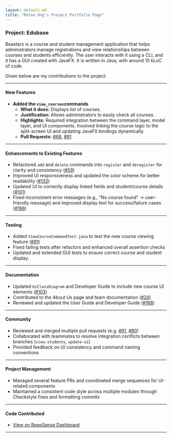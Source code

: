 ```yaml
---
layout: default.md
title: "Reine Ong's Project Portfolio Page"
---
```


### Project: Edubase 

Beastarz is a course and student management application that helps administrators manage registrations and view relationships between courses and students efficiently. The user interacts with it using a CLI, and it has a GUI created with JavaFX. It is written in Java, with around 10 kLoC of code.

Given below are my contributions to the project.

---

#### **New Features**

* **Added the `view_courses`commands**
    * **What it does:** Displays list of courses.
    * **Justification:** Allows administrators to easily check all courses.
    * **Highlights:** Required integration between the command layer, model layer, and UI components. Involved linking the course logic to the split-screen UI and updating JavaFX bindings dynamically.
    * **Pull Requests:** [#68](https://github.com/AY2526S1-CS2103T-T13-4/tp/pull/68), [#91](https://github.com/AY2526S1-CS2103T-T13-4/tp/pull/91)

---

#### **Enhancements to Existing Features**

* Refactored `add` and `delete` commands into `register` and `deregister` for clarity and consistency ([#59](https://github.com/AY2526S1-CS2103T-T13-4/tp/pull/59))
* Improved UI responsiveness and updated the color scheme for better readability ([#132](https://github.com/AY2526S1-CS2103T-T13-4/tp/pull/132))
* Updated UI to correctly display linked fields and student/course details ([#101](https://github.com/AY2526S1-CS2103T-T13-4/tp/pull/101))
* Fixed inconsistent error messages (e.g., “No course found” → user-friendly message) and improved display text for success/failure cases ([#166](https://github.com/AY2526S1-CS2103T-T13-4/tp/pull/166))

---

#### **Testing**

* Added `ViewCourseCommandTest.java` to test the new course viewing feature ([#91](https://github.com/AY2526S1-CS2103T-T13-4/tp/pull/91))
* Fixed failing tests after refactors and enhanced overall assertion checks
* Updated and extended GUI tests to ensure correct course and student display.

---

#### **Documentation**

* Updated `UiClassDiagram` and Developer Guide to include new course UI elements ([#103](https://github.com/AY2526S1-CS2103T-T13-4/tp/pull/103))
* Contributed to the About Us page and team documentation ([#24](https://github.com/AY2526S1-CS2103T-T13-4/tp/pull/24))
* Reviewed and updated the User Guide and Developer Guide ([#168](https://github.com/AY2526S1-CS2103T-T13-4/tp/pull/168))

---

#### **Community**

* Reviewed and merged multiple pull requests (e.g. [#91](https://github.com/AY2526S1-CS2103T-T13-4/tp/pull/91), [#80](https://github.com/AY2526S1-CS2103T-T13-4/tp/pull/80))
* Collaborated with teammates to resolve integration conflicts between branches (`view-students`, `update-ui`)
* Provided feedback on UI consistency and command naming conventions

---

#### **Project Management**

* Managed several feature PRs and coordinated merge sequences for UI-related components
* Maintained a consistent code style across multiple modules through Checkstyle fixes and formatting commits

---

#### **Code Contributed**

* [View on RepoSense Dashboard](https://nus-cs2103-ay2526s1.github.io/tp-dashboard/#/widget/?search=&sort=groupTitle&sortWithin=title&timeframe=commit&mergegroup=&groupSelect=groupByRepos&breakdown=true&checkedFileTypes=docs~functional-code~test-code~other&since=2025-09-19T00%3A00%3A00&filteredFileName=&tabOpen=true&tabType=authorship&tabAuthor=reineoeq&tabRepo=AY2526S1-CS2103T-T13-4%2Ftp%5Bmaster%5D)

---

